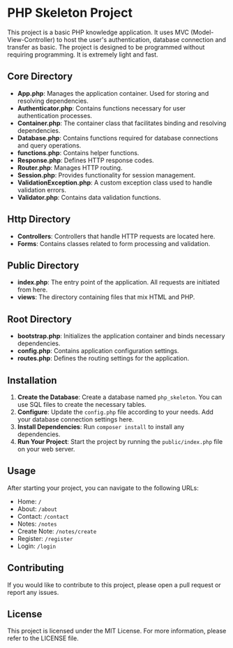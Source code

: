 # PHP Skeleton Project

This project is a basic PHP knowledge application. It uses MVC (Model-View-Controller) to host the user's authentication, database connection and transfer as basic. The project is designed to be programmed without requiring programming. It is extremely light and fast.

## Core Directory

- **App.php**: Manages the application container. Used for storing and resolving dependencies.
- **Authenticator.php**: Contains functions necessary for user authentication processes.
- **Container.php**: The container class that facilitates binding and resolving dependencies.
- **Database.php**: Contains functions required for database connections and query operations.
- **functions.php**: Contains helper functions.
- **Response.php**: Defines HTTP response codes.
- **Router.php**: Manages HTTP routing.
- **Session.php**: Provides functionality for session management.
- **ValidationException.php**: A custom exception class used to handle validation errors.
- **Validator.php**: Contains data validation functions.

## Http Directory

- **Controllers**: Controllers that handle HTTP requests are located here.
- **Forms**: Contains classes related to form processing and validation.

## Public Directory

- **index.php**: The entry point of the application. All requests are initiated from here.
- **views**: The directory containing files that mix HTML and PHP.

## Root Directory

- **bootstrap.php**: Initializes the application container and binds necessary dependencies.
- **config.php**: Contains application configuration settings.
- **routes.php**: Defines the routing settings for the application.

## Installation

1. **Create the Database**: Create a database named `php_skeleton`. You can use SQL files to create the necessary tables.
2. **Configure**: Update the `config.php` file according to your needs. Add your database connection settings here.
3. **Install Dependencies**: Run `composer install` to install any dependencies.
4. **Run Your Project**: Start the project by running the `public/index.php` file on your web server.

## Usage

After starting your project, you can navigate to the following URLs:

- Home: `/`
- About: `/about`
- Contact: `/contact`
- Notes: `/notes`
- Create Note: `/notes/create`
- Register: `/register`
- Login: `/login`

## Contributing

If you would like to contribute to this project, please open a pull request or report any issues.

## License

This project is licensed under the MIT License. For more information, please refer to the LICENSE file.
